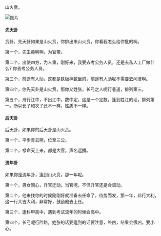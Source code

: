 山火贲。

![图片](../img/山火贲.jpg)

#### 先天卦

贲卦，先天卦如果是山火贲，你排出来山火贲，你看我怎么给你批的啊。

第一个，先生英明啊，为官带。

第二个，出使四方，为人重，刚好来，我要去考公务人员，还是去私人工厂做什么? 你去考公务人员。

第三个，前途有人助，这都是铁板神数里的，前途有人助呢不需要去问津啊。

第四个，你先天卦是山火贲，那你又姓张，长弓之人呢行巷道，排列第三。

第五个，舟行江中，不出江中，数中定，这是一个定数，逢到姓江的话，排列第一。所以长子和次子还不一样，性质不一样。

#### 后天卦

后天卦，如果你的后天卦是山火贲。

第一个，平步青云啊，位至三公。

第二个，禄命天上来，都是大官，声名远播。

#### 流年卦

如果你是流年卦，逢到山火贲，那一年呢。

第一个，男女同心，升官迁动，当官呢，不但升官还是会调动。

第二个，他来找你的时候刚刚好就准备去任命了，待势而发，那一年，此行大利，这一行大吉大利，非常好，鼓励他去上任。

第三个，逢科甲高中，遇到考试流年的时候会高中。

第四个，长弓呢行险路，姓张的话要逢到的话要注意，终凶，结果会很凶，要小心。